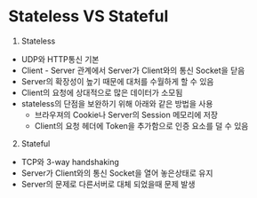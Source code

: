 # Stateless VS Stateful

1. Stateless

* UDP와 HTTP통신 기본
* Client - Server 관계에서 Server가 Client와의 통신 Socket을 닫음
* Server의 확장성이 높기 때문에 대처를 수월하게 할 수 있음
* Client의 요청에 상대적으로 많은 데이터가 소모됨
* stateless의 단점을 보완하기 위해 아래와 같은 방법을 사용
  * 브라우져의 Cookie나 Server의 Session 메모리에 저장
  * Client의 요청 헤더에 Token을 추가함으로 인증 요소를 덜 수 있음



2. Stateful

* TCP와 3-way handshaking
* Server가 Client와의 통신 Socket을 열어 놓은상태로 유지
* Server의 문제로 다른서버로 대체 되었을때 문제 발생

